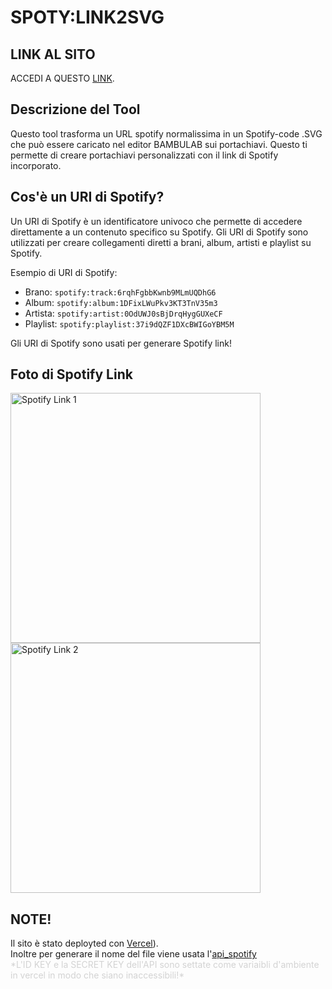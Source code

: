 # SPOTY:LINK2SVG

## LINK AL SITO 
ACCEDI A QUESTO [LINK](https://spoty-linkhttp2svg.vercel.app/). 

## Descrizione del Tool

Questo tool trasforma un URL spotify normalissima in un Spotify-code .SVG che può essere caricato nel editor BAMBULAB sui portachiavi. Questo ti permette di creare portachiavi personalizzati con il link di Spotify incorporato.

## Cos'è un URI di Spotify?

Un URI di Spotify è un identificatore univoco che permette di accedere direttamente a un contenuto specifico su Spotify. Gli URI di Spotify sono utilizzati per creare collegamenti diretti a brani, album, artisti e playlist su Spotify.

Esempio di URI di Spotify:
- Brano: `spotify:track:6rqhFgbbKwnb9MLmUQDhG6`
- Album: `spotify:album:1DFixLWuPkv3KT3TnV35m3`
- Artista: `spotify:artist:0OdUWJ0sBjDrqHygGUXeCF`
- Playlist: `spotify:playlist:37i9dQZF1DXcBWIGoYBM5M`

Gli URI di Spotify sono usati per generare Spotify link!

## Foto di Spotify Link

<img src="https://scannables.scdn.co/uri/plain/png/000000/white/1000/spotify%3Atrack%3A1kKccj5wYXTj3gTpUIMoac" alt="Spotify Link 1" width="400"/>
<img src="https://scannables.scdn.co/uri/plain/jpeg/FFFFFF/black/640/spotify:track:4QAVzoQziO6ZobIjZtTFwo" alt="Spotify Link 2" width="400"/>

## NOTE!
Il sito è stato deployted con [Vercel](https://vercel.com/dreamsoldierc404s-projects/spoty-linkhttp2svg)).  
Inoltre per generare il nome del file viene usata l'[api_spotify](https://developer.spotify.com/dashboard/dfa218e2b3464f14b66ef04022172359)  
<span style="color:lightgrey">\*L'ID KEY e la SECRET KEY dell'API sono settate come variaibli d'ambiente in vercel in modo che siano inaccessibili!\*</span>
